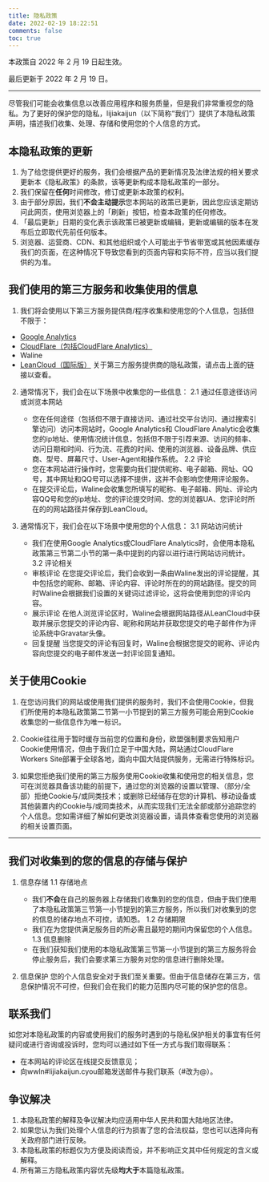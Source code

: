 ```yaml
---
title: 隐私政策
date: 2022-02-19 18:22:51
comments: false
toc: true
---
```

本政策自 2022 年 2 月 19 日起生效。

最后更新于 2022 年 2 月 19 日。

---

尽管我们可能会收集信息以改善应用程序和服务质量，但是我们非常重视您的隐私。为了更好的保护您的隐私，lijiakaijun（以下简称“我们”）提供了本隐私政策声明，描述我们收集、处理、存储和使用您的个人信息的方式。

## 本隐私政策的更新

1. 为了给您提供更好的服务，我们会根据产品的更新情况及法律法规的相关要求更新本《隐私政策》的条款，该等更新构成本隐私政策的一部分。
2. 我们保留在**任何**时间修改，修订或更新本政策的权利。
3. 由于部分原因，我们**不会主动提示**您本网站的政策已更新，因此您应该定期访问此网页，使用浏览器上的「刷新」按钮，检查本政策的任何修改。
4. 「最后更新」日期的变化表示该政策已被更新或编辑，更新或编辑的版本在发布后立即取代先前任何版本。
5. 浏览器、运营商、CDN、和其他组织或个人可能出于节省带宽或其他因素缓存我们的页面，在这种情况下导致您看到的页面内容和实际不符，应当以我们提供的为准。

## 我们使用的第三方服务和收集使用的信息

1. 我们将会使用以下第三方服务提供商/程序收集和使用您的个人信息，包括但不限于：
  - [Google Analytics](https://support.google.com/analytics/answer/7318509?hl=zh-Hans)
  - [CloudFlare（包括CloudFlare Analytics）](https://www.cloudflare.com/zh-cn/privacypolicy/)
  - Waline
  - [LeanCloud（国际版）](https://leancloud.app/privacy/)
关于第三方服务提供商的隐私政策，请点击上面的链接以查看。

2. 通常情况下，我们会在以下场景中收集您的一些信息：
	2.1 通过任意途径访问或浏览本网站
	  - 您在任何途径（包括但不限于直接访问、通过社交平台访问、通过搜索引擎访问）访问本网站时，Google Analytics和 CloudFlare Analytic会收集您的ip地址、使用情况统计信息，包括但不限于引荐来源、访问的频率、访问日期和时间、行为流、花费的时间、使用的浏览器、设备品牌、供应商、型号、屏幕尺寸、User-Agent和操作系统。
	2.2 评论
	  - 您在本网站进行操作时，您需要向我们提供昵称、电子邮箱、网址、QQ号，其中网址和QQ号可以选择不提供，这并不会影响您使用评论服务。
	  - 在提交评论后，Waline会收集您所填写的昵称、电子邮箱、网址、评论内容QQ号和您的ip地址、您的评论提交时间、您的浏览器UA、您评论时所在的的网站路径并保存到LeanCloud。

3. 通常情况下，我们会在以下场景中使用您的个人信息：
	3.1 网站访问统计
	  - 我们在使用Google Analytics或CloudFlare Analytics时，会使用本隐私政策第三节第二小节的第一条中提到的内容以进行进行网站访问统计。
	3.2 评论相关
	- 审核评论
	在您提交评论后，我们会收到一条由Waline发出的评论提醒，其中包括您的昵称、邮箱、评论内容、评论时所在的的网站路径。提交的同时Waline会根据我们设置的关键词过滤评论，这将会使用到您的评论内容。
	- 展示评论
	在他人浏览评论区时，Waline会根据网站路径从LeanCloud中获取并展示您提交的评论内容、昵称和网站并获取您提交的电子邮件作为评论系统中Gravatar头像。
	- 回复提醒
	当您提交的评论有回复时，Waline会根据您提交的昵称、评论内容向您提交的电子邮件发送一封评论回复通知。

## 关于使用Cookie

1. 在您访问我们的网站或使用我们提供的服务时，我们不会使用Cookie，但我们所使用的本隐私政策第二节第一小节提到的第三方服务可能会用到Cookie收集您的一些信息作为唯一标识。

2. Cookie往往用于暂时缓存当前您的位置和身份，欧盟强制要求告知用户Cookie使用情况，但由于我们立足于中国大陆，网站通过CloudFlare Workers Site部署于全球各地，面向中国大陆提供服务，无需进行特殊标识。

2. 如果您拒绝我们使用的第三方服务使用Cookie收集和使用您的相关信息，您可在浏览器具备该功能的前提下，通过您的浏览器的设置以管理、（部分/全部）拒绝Cookie与/或同类技术；或删除已经储存在您的计算机、移动设备或其他装置内的Cookie与/或同类技术，从而实现我们无法全部或部分追踪您的个人信息。您如需详细了解如何更改浏览器设置，请具体查看您使用的浏览器的相关设置页面。

---

## 我们对收集到的您的信息的存储与保护

1. 信息存储
	1.1 存储地点
	  - 我们**不会**在自己的服务器上存储我们收集到的您的信息，但由于我们使用了本隐私政策第三节第一小节提到的第三方服务，所以我们对收集到的您的信息的储存地点不可控，请知悉。
	1.2 存储期限
	  - 我们在为您提供满足服务目的所必需且最短的期间内保留您的个人信息。
	1.3 信息删除
	  - 在我们获知我们使用的本隐私政策第三节第一小节提到的第三方服务将会停止服务后，我们会要求第三方服务对您的信息进行删除处理。

2. 信息保护
	您的个人信息安全对于我们至关重要。但由于信息储存在第三方，信息保护情况不可控，但我们会在我们的能力范围内尽可能的保护您的信息。

## 联系我们

如您对本隐私政策的内容或使用我们的服务时遇到的与隐私保护相关的事宜有任何疑问或进行咨询或投诉时，您均可以通过如下任一方式与我们取得联系：
   - 在本网站的评论区在线提交反馈意见；
   - 向wwln#lijiakaijun.cyou邮箱发送邮件与我们联系（#改为@）。

## 争议解决

1. 本隐私政策的解释及争议解决均应适用中华人民共和国大陆地区法律。
2. 如果您认为我们处理个人信息的行为损害了您的合法权益，您也可以选择向有关政府部门进行反映。
3. 本隐私政策的标题仅为方便及阅读而设，并不影响正文其中任何规定的含义或解释。
4. 所有第三方隐私政策内容优先级**均大于**本篇隐私政策。